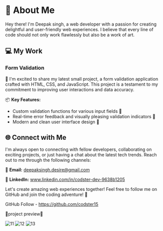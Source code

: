 # 👋 About Me

Hey there! I'm Deepak singh, a web developer with a passion for creating delightful and user-friendly web experiences. I believe that every line of code should not only work flawlessly but also be a work of art.

## 💻 My Work

### Form Validation 

🚀 I'm excited to share my latest small project, a form validation application crafted with HTML, CSS, and JavaScript. This project is a testament to my commitment to improving user interactions and data accuracy.

📦 **Key Features:**
- Custom validation functions for various input fields 🧐
- Real-time error feedback and visually pleasing validation indicators 🌟
- Modern and clean user interface design 🎨



## 🌐 Connect with Me

I'm always open to connecting with fellow developers, collaborating on exciting projects, or just having a chat about the latest tech trends. Reach out to me through the following channels:

📧 **Email:** deepaksingh.desire@gmail.com

🔗 **LinkedIn:** www.linkedin.com/in/codster-dev-9638b1205



Let's create amazing web experiences together! Feel free to follow me on GitHub and join the coding adventure! 🚀

GitHub Follow - https://github.com/codster15  

🚀project preview🚀



![11](https://github.com/codster15/Form-Vaildation/assets/127374043/9219fbb8-1594-43c0-ba9f-43948c29136f)
![12](https://github.com/codster15/Form-Vaildation/assets/127374043/2af19540-dbc8-454d-b1a8-452169e94009)
![13](https://github.com/codster15/Form-Vaildation/assets/127374043/6c639dd5-01c3-4e3c-903b-95fdee85e68e)


